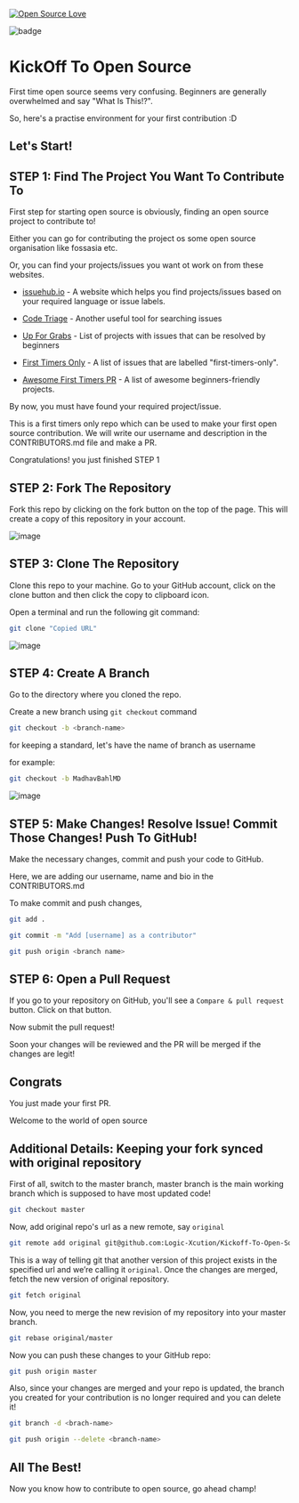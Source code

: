 [![Open Source Love](https://badges.frapsoft.com/os/v1/open-source.svg?v=103)](https://github.com/ellerbrock/open-source-badges/)

![badge](http://img.shields.io/badge/first--timers--only-friendly-blue.svg?style=flat-square)


# KickOff To Open Source

First time open source seems very confusing. Beginners are generally overwhelmed and say "What Is This!?".

So, here's a practise environment for your first contribution :D

## Let's Start!

## STEP 1: Find The Project You Want To Contribute To

First step for starting open source is obviously, finding an open source project to contribute to!

Either you can go for contributing the project os some open source organisation like fossasia etc.

Or, you can find your projects/issues you want ot work on from these websites.

- [issuehub.io](http://issuehub.io/) - A website which helps you find projects/issues based on your required language or issue labels.

- [Code Triage](https://www.codetriage.com/) - Another useful tool for searching issues

- [Up For Grabs](https://up-for-grabs.net/#/) - List of projects with issues that can be resolved by beginners

- [First Timers Only](https://www.firsttimersonly.com/) - A list of issues that are labelled "first-timers-only".

- [Awesome First Timers PR](https://github.com/MunGell/awesome-for-beginners) - A list of awesome beginners-friendly projects.

By now, you must have found your required project/issue. 

This is a first timers only repo which can be used to make your first open source contribution. We will write our username and description in the CONTRIBUTORS.md file and make a PR.

Congratulations! you just finished STEP 1

## STEP 2: Fork The Repository

Fork this repo by clicking on the fork button on the top of the page. This will create a copy of this repository in your account.

![image](https://user-images.githubusercontent.com/26179770/42131312-1bc9fe4c-7d1d-11e8-873a-be500dfd116e.png)

## STEP 3: Clone The Repository

Clone this repo to your machine. Go to your GitHub account, click on the clone button and then click the copy to clipboard icon.

Open a terminal and run the following git command:

```sh
git clone "Copied URL"
```

![image](https://user-images.githubusercontent.com/26179770/42131548-e2c6ac94-7d21-11e8-9a5e-3b4c352d175a.png)


## STEP 4: Create A Branch 

Go to the directory where you cloned the repo.

Create a new branch using `git checkout` command

```sh
git checkout -b <branch-name>
```

for keeping a standard, let's have the name of branch as username

for example:

```sh
git checkout -b MadhavBahlMD
```

![image](https://user-images.githubusercontent.com/26179770/42131562-4f9bded4-7d22-11e8-9c5b-74a261481f1c.png)


## STEP 5: Make Changes! Resolve Issue! Commit Those Changes! Push To GitHub!

Make the necessary changes, commit and push your code to GitHub.

Here, we are adding our username, name and bio in the CONTRIBUTORS.md

To make commit and push changes,

```sh
git add .

git commit -m "Add [username] as a contributor"

git push origin <branch name>
```

## STEP 6: Open a Pull Request

If you go to your repository on GitHub, you'll see a `Compare & pull request` button. Click on that button.

Now submit the pull request!

Soon your changes will be reviewed and the PR will be merged if the changes are legit!

## Congrats

You just made your first PR.

Welcome to the world of open source

## Additional Details: Keeping your fork synced with original repository

First of all, switch to the master branch, master branch is the main working branch which is supposed to have most updated code!

```sh
git checkout master
```

Now, add original repo's url as a new remote, say `original`

```sh
git remote add original git@github.com:Logic-Xcution/Kickoff-To-Open-Source.git
```

This is a way of telling git that another version of this project exists in the specified url and we’re calling it `original`. Once the changes are merged, fetch the new version of original repository.

```sh
git fetch original
```

Now, you need to merge the new revision of my repository into your master branch.

```sh
git rebase original/master
```

Now you can push these changes to your GitHub repo:

```sh
git push origin master
```

Also, since your changes are merged and your repo is updated, the branch you created for your contribution is no longer required and you can delete it!

```sh
git branch -d <brach-name>
```

```sh
git push origin --delete <branch-name>
```

## All The Best!

Now you know how to contribute to open source, go ahead champ!